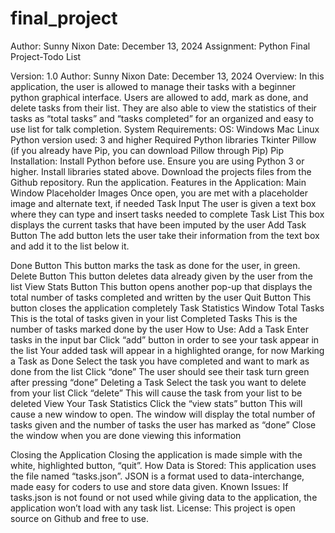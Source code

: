 # final_project
Author: Sunny Nixon
Date: December 13, 2024
Assignment: Python Final Project-Todo List

Version: 1.0
Author: Sunny Nixon
Date: December 13, 2024
Overview: In this application, the user is allowed to manage their tasks with a beginner python graphical interface. Users are allowed to add, mark as done, and delete tasks from their list. They are also able to view the statistics of their tasks as “total tasks” and “tasks completed” for an organized and easy to use list for talk completion. 
System Requirements: 
OS: 
Windows
Mac
Linux
Python version used: 3 and higher
Required Python libraries
Tkinter
Pillow (if you already have Pip, you can download Pillow through Pip)
Pip
Installation:
Install Python before use. Ensure you are using Python 3 or higher.
Install libraries stated above.
Download the projects files from the Github repository.
Run the application.
Features in the Application:
	Main Window
Placeholder Images
Once open, you are met with a placeholder image and alternate text, if needed
Task Input
The user is given a text box where they can type and insert tasks needed to complete
Task List
This box displays the current tasks that have been imputed by the user
Add Task Button
The add button lets the user take their information from the text box and add it to the list below it.

Done Button
This button marks the task as done for the user, in green.
Delete Button
This button deletes data already given by the user from the list
View Stats Button
This button opens another pop-up that displays the total number of tasks completed and written by the user
Quit Button
This button closes the application completely
	Task Statistics Window
Total Tasks
This is the total of tasks given in your list
Completed Tasks
This is the number of tasks marked done by the user
How to Use:
	Add a Task
Enter tasks in the input bar 
Click “add” button in order to see your task appear in the list
Your added task will appear in a highlighted orange, for now
Marking a Task as Done
Select the task you have completed and want to mark as done from the list
Click “done”
The user should see their task turn green after pressing “done”
	Deleting a Task
Select the task you want to delete from your list
Click “delete”
This will cause the task from your list to be deleted
	View Your Task Statistics
Click the “view stats” button
This will cause a new window to open. The window will display the total number of tasks given and the number of tasks the user has marked as “done”
Close the window when you are done viewing this information
	
Closing the Application
Closing the application is made simple with the white, highlighted button, “quit”. 
How Data is Stored: This application uses the file named “tasks.json”. JSON is a format used to data-interchange, made easy for coders to use and store data given. 
Known Issues: If tasks.json is not found or not used while giving data to the application, the application won’t load with any task list.
License: This project is open source on Github and free to use. 

